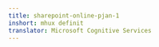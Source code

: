 ```yaml
---
title: sharepoint-online-pjan-1
inshort: mhux definit
translator: Microsoft Cognitive Services
---
```




